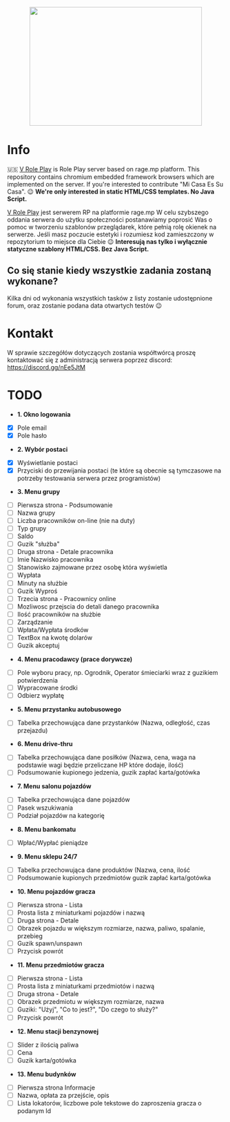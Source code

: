 <p align="center">
  <a href="https://v-rp.pl"><img width="400" height="275" src="https://i.imgur.com/LmLJlkU.png"></a>
</p>

# Info
:us: 
[V Role Play](https://v-rp.pl) is Role Play server based on rage.mp platform. This repository contains chromium embedded framework browsers which are implemented on the server. If you're interested to contribute "Mi Casa Es Su Casa". :wink: **We're only interested in static HTML/CSS templates. No Java Script.**

[V Role Play](https://v-rp.pl) jest serwerem RP na platformie rage.mp W celu szybszego oddania serwera do użytku społeczności postanawiamy poprosić Was o pomoc w tworzeniu szablonów przeglądarek, które pełnią rolę okienek na serwerze. Jeśli masz poczucie estetyki i rozumiesz kod zamieszczony w repozytorium to miejsce dla Ciebie :wink: **Interesują nas tylko i wyłącznie statyczne szablony HTML/CSS. Bez Java Script.**

## Co się stanie kiedy wszystkie zadania zostaną wykonane?
Kilka dni od wykonania wszystkich tasków z listy zostanie udostępnione forum, oraz zostanie podana data otwartych testów :wink:

# Kontakt
W sprawie szczegółów dotyczących zostania współtwórcą proszę kontaktować się z administracją serwera poprzez discord: https://discord.gg/nEe5JtM

# TODO
- **1. Okno logowania**
- [X] Pole email
- [X] Pole hasło
- **2. Wybór postaci**
- [x] Wyświetlanie postaci
- [x] Przyciski do przewijania postaci (te które są obecnie są tymczasowe na potrzeby testowania serwera przez programistów)
- **3. Menu grupy**
- [ ] Pierwsza strona - Podsumowanie
-   [ ] Nazwa grupy
-   [ ] Liczba pracowników on-line (nie na duty)
-   [ ] Typ grupy
-   [ ] Saldo
-   [ ] Guzik "służba"
- [ ] Druga strona - Detale pracownika
-   [ ] Imie Nazwisko pracownika
-   [ ] Stanowisko zajmowane przez osobę która wyświetla
-   [ ] Wypłata
-   [ ] Minuty na służbie
-   [ ] Guzik Wyproś
- [ ] Trzecia strona - Pracownicy online
-   [ ] Mozliwosc przejscia do detali danego pracownika
-   [ ] Ilość pracowników na służbie
- [ ] Zarządzanie
-   [ ] Wpłata/Wypłata środków
-   [ ] TextBox na kwotę dolarów
-   [ ] Guzik akceptuj
- **4. Menu pracodawcy (prace dorywcze)**
- [ ] Pole wyboru pracy, np. Ogrodnik, Operator śmieciarki wraz z guzikiem potwierdzenia
- [ ] Wypracowane środki
- [ ] Odbierz wypłatę
- **5. Menu przystanku autobusowego**
- [ ] Tabelka przechowująca dane przystanków (Nazwa, odległość, czas przejazdu)
- **6. Menu drive-thru**
- [ ] Tabelka przechowująca dane posiłków (Nazwa, cena, waga na podstawie wagi będzie przeliczane HP które dodaje, ilość)
- [ ] Podsumowanie kupionego jedzenia, guzik zapłać karta/gotówka
- **7. Menu salonu pojazdów**
- [ ] Tabelka przechowująca dane pojazdów 
- [ ] Pasek wszukiwania
- [ ] Podział pojazdów na kategorię
- **8. Menu bankomatu**
- [ ] Wpłać/Wypłać pieniądze
- **9. Menu sklepu 24/7**
- [ ] Tabelka przechowująca dane produktów (Nazwa, cena, ilość
- [ ] Podsumowanie kupionych przedmiotów guzik zapłać karta/gotówka
- **10. Menu pojazdów gracza**
- [ ] Pierwsza strona - Lista
-   [ ] Prosta lista z miniaturkami pojazdów i nazwą
- [ ] Druga strona - Detale
-   [ ]   Obrazek pojazdu w większym rozmiarze, nazwa, paliwo, spalanie, przebieg
-   [ ]   Guzik spawn/unspawn
-   [ ]   Przycisk powrót
- **11. Menu przedmiotów gracza**
- [ ] Pierwsza strona - Lista
-   [ ] Prosta lista z miniaturkami przedmiotów i nazwą
- [ ] Druga strona - Detale 
-  [ ] Obrazek przedmiotu w większym rozmiarze, nazwa
-  [ ] Guziki: "Użyj", "Co to jest?", "Do czego to służy?"
-  [ ] Przycisk powrót
- **12. Menu stacji benzynowej**
- [ ] Slider z ilością paliwa
- [ ] Cena
- [ ] Guzik karta/gotówka
- **13. Menu budynków**
- [ ] Pierwsza strona Informacje
-  [ ] Nazwa, opłata za przejście, opis
- [ ] Lista lokatorów, liczbowe pole tekstowe do zaproszenia gracza o podanym Id
